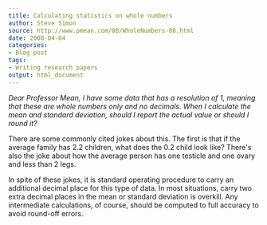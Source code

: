 ```yaml
---
title: Calculating statistics on whole numbers
author: Steve Simon
source: http://www.pmean.com/08/WholeNumbers-08.html
date: 2008-04-04
categories:
- Blog post
tags:
- Writing research papers
output: html_document
---
```

*Dear Professor Mean, I have some data that has a resolution of 1,
meaning that these are whole numbers only and no decimals. When I
calculate the mean and standard deviation, should I report the actual
value or should I round it?*

There are some commonly cited jokes about this. The first is that if the
average family has 2.2 children, what does the 0.2 child look like?
There\'s also the joke about how the average person has one testicle and
one ovary and less than 2 legs.

In spite of these jokes, it is standard operating procedure to carry an
additional decimal place for this type of data. In most situations,
carry two extra decimal places in the mean or standard deviation is
overkill. Any intermediate calculations, of course, should be computed
to full accuracy to avoid round-off errors.
